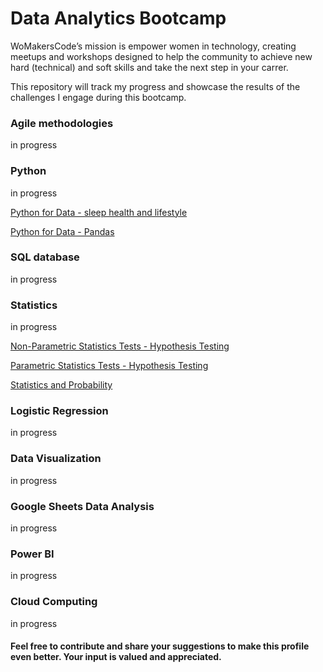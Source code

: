 # Data Analytics Bootcamp
WoMakersCode’s mission is empower women in technology, creating meetups and workshops designed to help the community to achieve new hard (technical) and soft skills and take the next step in your carrer.

This repository will track my progress and showcase the results of the challenges I engage during this bootcamp.

### Agile methodologies
in progress
### Python
in progress

<a href="Python_for_Data_sleep_health_and_lifestyle.ipynb">Python for Data - sleep health and lifestyle</a>

<a href="Python_for_Data_Pandas_sort.ipynb">Python for Data - Pandas</a>

### SQL database
in progress
### Statistics
in progress

<a href="Non_Parametric_Tests_in_Hypothesis_Testing.ipynb">Non-Parametric Statistics Tests - Hypothesis Testing</a>

<a href="Parametric_statistics_tests_in_Hypothesis_Testing.ipynb">Parametric Statistics Tests - Hypothesis Testing</a>

<a href="Statistics_and_probability.ipynb">Statistics and Probability</a>

### Logistic Regression
in progress
### Data Visualization
in progress
### Google Sheets Data Analysis
in progress
### Power BI
in progress
### Cloud Computing
in progress

#### Feel free to contribute and share your suggestions to make this profile even better. Your input is valued and appreciated. 
